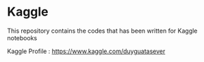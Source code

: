 # Kaggle

This repository contains the codes that has been written for Kaggle notebooks

Kaggle Profile : https://www.kaggle.com/duyguatasever
